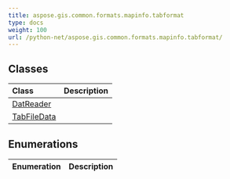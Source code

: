 ```yaml
---
title: aspose.gis.common.formats.mapinfo.tabformat
type: docs
weight: 100
url: /python-net/aspose.gis.common.formats.mapinfo.tabformat/
---
```





## **Classes**
| **Class** | **Description** |
| :- | :- |
| [DatReader](/psd/python-net/aspose.gis.common.formats.mapinfo.tabformat/datreader/) |  |
| [TabFileData](/psd/python-net/aspose.gis.common.formats.mapinfo.tabformat/tabfiledata/) |  |
## **Enumerations**
| **Enumeration** | **Description** |
| :- | :- |
